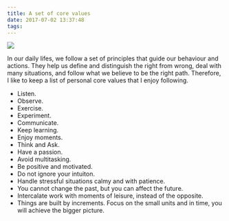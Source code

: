 ```yaml
---
title: A set of core values
date: 2017-07-02 13:37:48
tags:
---
```


[![](https://instagram.fopo1-1.fna.fbcdn.net/t51.2885-15/e35/15625571_856037461205178_8153948961384693760_n.jpg)](https://www.instagram.com/p/BOXisP8lYGY/?taken-by=alxpnt)

In our daily lifes, we follow a set of principles that guide our behaviour and actions. They help us define and distinguish the right from wrong, deal with many situations, and follow what we believe to be the right path. Therefore, I like to keep a list of personal core values that I enjoy following. 

* Listen.
* Observe.
* Exercise.
* Experiment.  
* Communicate. 
* Keep learning.
* Enjoy moments.
* Think and Ask.
* Have a passion.
* Avoid multitasking.
* Be positive and motivated.
* Do not ignore your intuiton.
* Handle stressful situations calmy and with patience.
* You cannot change the past, but you can affect the future.
* Intercalate work with moments of leisure, instead of the opposite.
* Things are built by increments. Focus on the small units and in time, you will achieve the bigger picture.